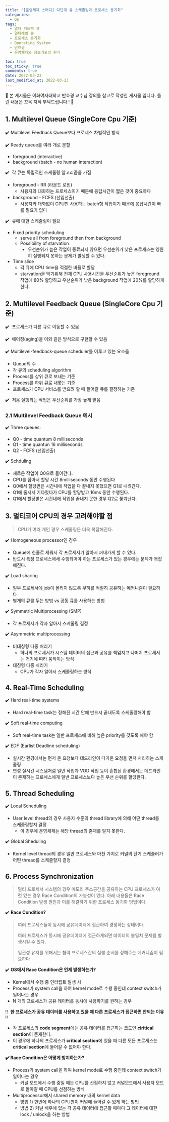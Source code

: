 ```yaml
---
title: "[운영체제 스터디] 다단계 큐 스케줄링과 프로세스 동기화"
categories:
  - OS
tags:
  - 멀티 피드백 큐
  - 멀티레벨 큐
  - 프로세스 동기화
  - Operating System
  - 반효경
  - 운영체제와 정보기술의 원리

toc: true
toc_sticky: true
comments: true
date: 2022-03-23
last_modified_at: 2022-03-23
---
```


🌟 본 게시물은 이화여자대학교 반효경 교수님 강의를 참고로 작성한 게시물 입니다. 틀린 내용은 꼬옥 지적 부탁드립니다 ! 🌟


## 1. Multilevel Queue (SingleCore Cpu 기준)

✔️ Multilevel Feedback Queue보다 프로세스 차별적인 방식

 ✔️ Ready queue를 여러 개로 분할

- foreground (interactive)
- background (batch - no human interaction)

✔️  각 큐는 독립적인 스케줄링 알고리즘을 가짐

- foreground - RR (라운드 로빈)
    - 사용자와 대화하는 프로세스이기 때문에 응답시간이 짧은 것이 중요하다
- background - FCFS (선입선출)
    - 사용자와 대화없이 CPU만 사용하는 batch형 작업이기 때문에 응답시간이 빠를 필요가 없다

✔️  큐에 대한 스케줄링이 필요

- Fixed priority scheduling
    - serve all from foreground then from background
    - Possibility of starvation
        - 우선순위가 높은 작업이 종료되지 않으면 우선순위가 낮은 프로세스는 영원히 실행되지 못하는 문제가 발생할 수 있다.
- Time slice
    - 각 큐에  CPU time을 적절한 비율로 할당
    - starvation을 막기위해 전체 CPU 사용시간을 우선순위가 높은 foreground 작업에 80% 할당하고 우선순위가 낮은 background 작업에 20%를 할당하게 한다.

## 2. Multilevel Feedback Queue (SingleCore Cpu 기준)

✔️  프로세스가 다른 큐로 이동할 수 있음

✔️  에이징(aging)을 이와 같은 방식으로 구현할 수 있음

✔️ Multilevel-feedback-queue scheduler를 이루고 있는 요소들

- Queue의 수
- 각 큐의 scheduling algorithm
- Process를 상위 큐로 보내는 기준
- Process를 하위 큐로 내쫓는 기준
- 프로세스가 CPU 서비스를 받으려 할 때 들어갈 큐를 결정하는 기준

✔️  처음 실행되는 작업은 우선순위를 가장 높게 받음

### 2.1 Multilevel Feedback Queue 예시

✔️ Three queues:

- Q0 - time quantum 8 milliseconds
- Q1 -  time quantun 16 milliseconds
- Q2 - FCFS (선입선출)

✔️ Schduling

- 새로운 작업이 Q0으로 들어간다.
- CPU를 잡아서 할당 시간 8milliseconds 동안 수행된다
- Q0에서 할당받은 시간내에 작업을 다 끝내지 못했으면 Q1로 내려간다.
- Q1에 줄서서 기다렸다가 CPU를 할당받고 16ms 동안 수행된다.
- Q1에서 할당받은 시간내에 작업을 끝내지 못한 경우 Q2로 쫓겨난다.

## 3. 멀티코어 CPU의 경우 고려해야할 점

> CPU가 여러 개인 경우 스케줄링은 더욱 복잡해진다.
> 

✔️ Homogeneous processor인 경우

- Queue에 한줄로 세워서 각 프로세서가 알아서 꺼내가게 할 수 있다.
- 반드시 특정 프로세스에세 수행되어야 하는 프로세스가 있는 경우에는 문제가 복잡해진다.

✔️ Load sharing

- 일부 프로세서에 job이 몰리지 않도록 부하를 적절히 공유하는 메커니즘이 필요하다
- 별개의 큐를 두는 방법 vs 공동 큐를 사용하는 방법

✔️ Symmetric Multiprocessing (SMP)

- 각 프로세서가 각자 알아서 스케줄링 결정

✔️ Asymmetric multiprocessing

- 비대칭형 다중 처리기
    - 하나의 프로세서가 시스템 데이터의 접근과 공유를 책임지고 나머지 프로세서는 거기에 따라 움직이는 방식
- 대칭형 다중 처리기
    - CPU가 각자 알아서 스케줄링하는 방식

## 4. Real-Time Scheduling

✔️ Hard real-time systems

- Hard real-time task는 정해진 시간 안에 반드시 끝내도록 스케줄링해야 함

✔️ Soft real-time computing

- Soft real-time task는 일반 프로세스에 비해 높은 priority를 갖도록 해야 함

✔️ EDF (Earlist Deadline scheduling)

- 실시간 환경에서는 먼저 온 요청보다 데드라인이 다가온 요청을 먼저 처리하는 스케줄링
- 연성 실시간 시스템처럼 일반 작업과 VOD 작업 등이 혼합된 환경에서는 데드라인이 존재하는 프로세스에게 일반 프로세스보다 높은 우선 순위를 할당한다.

## 5. Thread Scheduling

✔️ Local Scheduling

- User level thread의 경우 사용자 수준의 thread library에 의해 어떤 thread를 스케줄링할지 결정
    - 이 경우에 운영체제는 해당 thread의 존재를 알지 못한다.

✔️ Global Sheduling

- Kernel level thread의 경우 일반 프로세스와 마찬 가지로 커널의 단기 스케줄러가 어떤 thread를 스케줄할지 결정

## 6. Process Synchronization

> 멀티 프로세서 시스템의 경우 메모리 주소공간을 공유하는 CPU 프로세스가 여럿 있는 경우 Race Condition의 가능성이 있다. 아래 내용들은 Race Condition 발생 원인과 이를 해결하기 위한 프로세스 동기화 방법이다.
> 

✔️ **Race Condition?**

> 여러 프로세스들이 동시에 공유데이터에 접근하여 경쟁하는 상태이다.
> 
> 
> 여러 프로세스가 동시에 공유데이터에 접근하게되면 데이터의 불일치 문제를 발생시킬 수 있다.
> 
> 일관성 유지를 위해서는 협력 프로세스간의 실행 순서를 정해주는 메커니즘이 필요하다
> 

✔️ **OS에서 Race Condition은 언제 발생하는가?**

- Kernel에서 수행 중 인터럽트 발생 시
- Process가 system call을 하여 kernel mode로 수행 중인데 context switch가 일어나는 경우
- N 개의 프로세스가 공유 데이터를 동시에 사용하기를 원하는 경우

‼️  **한 프로세스가 공유 데이터를 사용하고 있을 때 다른 프로세스가 접근하면 안되는 이유** ‼️

- 각 프로세스의 **code segment**에는 공유 데이터를 접근하는 코드인 **ciritical section**이 존재한다.
- 이 경우에 하나의 프로세스가 **critical section**에 있을 때 다른 모든 프로세스는 **critical section**에 들어갈 수 없어야 한다.

**✔️ Race Condition은 어떻게 방지하는가?**

- Process가 system call을 하여 kernel mode로 수행 중인데 context switch가 일어나는 경우
    - 커널 모드에서 수행 중일 때는 CPU를 선점하지 않고 커널모드에서 사용자 모드로 돌아갈 때 CPU를 선점하는 방식
- Multiprocessor에서 shared memory 내의 kernel data
    - 방법 1) 한번에 하나의 CPU만이 커널에 들어갈 수 있게 하는 방법
    - 방법 2) 커널 배우에 있는 각 공유 데이터에 접근할 때마다 그 데이터에 대한 lock / unlock을 하는 방법